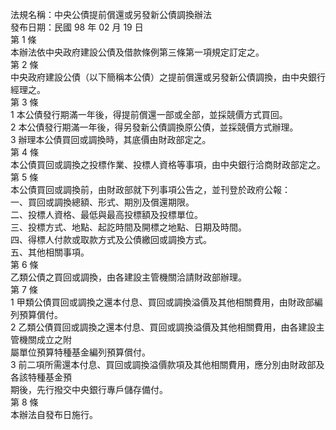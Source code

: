 法規名稱：中央公債提前償還或另發新公債調換辦法  
發布日期：民國 98 年 02 月 19 日  
第 1 條  
本辦法依中央政府建設公債及借款條例第三條第一項規定訂定之。  
第 2 條  
中央政府建設公債（以下簡稱本公債）之提前償還或另發新公債調換，由中央銀行經理之。  
第 3 條  
1 本公債發行期滿一年後，得提前償還一部或全部，並採競價方式買回。  
2 本公債發行期滿一年後，得另發新公債調換原公債，並採競價方式辦理。  
3 辦理本公債買回或調換時，其底價由財政部定之。  
第 4 條  
本公債買回或調換之投標作業、投標人資格等事項，由中央銀行洽商財政部定之。  
第 5 條  
本公債買回或調換前，由財政部就下列事項公告之，並刊登於政府公報：  
一、買回或調換總額、形式、期別及償還期限。  
二、投標人資格、最低與最高投標額及投標單位。  
三、投標方式、地點、起訖時間及開標之地點、日期及時間。  
四、得標人付款或取款方式及公債繳回或調換方式。  
五、其他相關事項。  
第 6 條  
乙類公債之買回或調換，由各建設主管機關洽請財政部辦理。  
第 7 條  
1 甲類公債買回或調換之還本付息、買回或調換溢價及其他相關費用，由財政部編列預算償付。  
2 乙類公債買回或調換之還本付息、買回或調換溢價及其他相關費用，由各建設主管機關成立之附  
屬單位預算特種基金編列預算償付。  
3 前二項所需還本付息、買回或調換溢價款項及其他相關費用，應分別由財政部及各該特種基金預  
期後，先行撥交中央銀行專戶儲存備付。  
第 8 條  
本辦法自發布日施行。  


